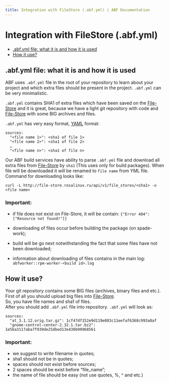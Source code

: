 ```yaml
---
title: Integration with FileStore (.abf.yml) | ABF Documentation
---
```


# Integration with FileStore (.abf.yml)

* <a href="#abfyml-file-what-it-is-and-how-it-is-used">.abf.yml file: what it is and how it is used</a>
* <a href="#how-it-use">How it use?</a>

## .abf.yml file: what it is and how it is used

ABF uses `.abf.yml` file in the root of your repository to learn about your project and which extra files should be present in the project. `.abf.yml` can be very minimalistic.

`.abf.yml` contains SHA1 of extra files which have been saved on the
<a href="http://file-store.rosalinux.ru/">File-Store</a>
and it is great, because we have a light git repository with code and
<a href="http://file-store.rosalinux.ru/">File-Store</a>
with some BIG archives and files.

`.abf.yml` has very easy format, <a href="http://en.wikipedia.org/wiki/YAML">YAML</a> format:

    sources:
      "<file name 1>": <sha1 of file 1>
      "<file name 2>": <sha1 of file 2>  
      …
      "<file name n>": <sha1 of file n>

Our ABF build services have ability to parse `.abf.yml` file and download all extra files from <a href="http://file-store.rosalinux.ru/">File-Store</a> by `sha1` (This uses only for build packages).
When file will be downloaded it will be renamed to `file name` from YML file.
Command for downloading looks like:

    curl -L http://file-store.rosalinux.ru/api/v1/file_stores/<sha1> -o <file name>

### Important:
* if file does not exist on File-Store, it will be contain:
    `{"Error 404":["Resource not found!"]}`

* downloading of files occur before building the package (on spade-work);
* build will be go next notwithstanding the fact that some files have not been downloaded;
* information about downloading of files contains in the main log:
    `abfworker::rpm-worker-<build id>.log`

## How it use?

Your git repository contains some BIG files (archives, binary files and etc.).<br/>
First of all you should upload big files into
<a href="http://file-store.rosalinux.ru/">File-Store</a>.<br/>
So, you have file names and sha1 of files.<br/>
After you should add `.abf.yml` file into repository. `.abf.yml` will look as:

    sources:
      "at_3.1.12.orig.tar.gz": 1cf47df152e9d119e083c11eefaf6368c993a8af
      "gnome-control-center-2.32.1.tar.bz2": 1e5ba3117aba7f939de25dbed13e430b90968561

### Important:
* we suggest to write filename in quotes;
* sha1 should not be in quotes;
* spaces should not exist before sources;
* 2 spaces should be exist before “file_name”;
* the name of file should be easy (not use quotes, %, ^ and etc.)

